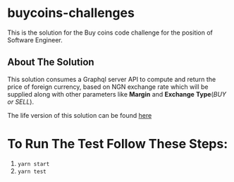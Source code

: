 # buycoins-challenges
This is the solution for the Buy coins code challenge for the position of Software Engineer.
## About The Solution
This solution consumes a Graphql server API to compute and return the price of foreign currency, based on NGN exchange rate which will be supplied along with other parameters like __Margin__ and __Exchange__ __Type__(_BUY_ _or_ _SELL_).

The life version of this solution can be found  [here](https://buycoins-challenges.herokuapp.com/graphql) 

# To Run The Test Follow These Steps:
1. ``yarn start``
2. ``yarn test``


